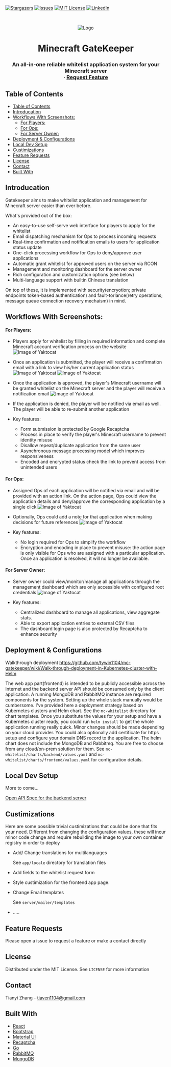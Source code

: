 [![Stargazers][stars-shield]][stars-url]
[![Issues][issues-shield]][issues-url]
[![MIT License][license-shield]][license-url]
[![LinkedIn][linkedin-shield]][linkedin-url]

<!-- PROJECT LOGO -->
<br />
<p align="center">
  <a href="https://github.com/tywin1104/minecraft-gatekeeper">
    <img src="images/gatekeeper.png" alt="Logo" >
  </a>

  <h1 align="center">Minecraft GateKeeper</h1>

  <h3 align="center">
    An all-in-one reliable whitelist application system for your Minecraft server
    <br />
    ·
    <a href="https://github.com/tywin1104/mc-gatekeeper/issues">Request Feature</a>
  </h3>
</p>

<!-- TABLE OF CONTENTS -->

## Table of Contents

- [Table of Contents](#table-of-contents)
- [Introducation](#introducation)
- [Workflows With Screenshots:](#workflows-with-screenshots)
    - [For Players:](#for-players)
    - [For Ops:](#for-ops)
    - [For Server Owner:](#for-server-owner)
- [Deployment & Configurations](#deployment--configurations)
- [Local Dev Setup](#local-dev-setup)
- [Custimizations](#custimizations)
- [Feature Requests](#feature-requests)
- [License](#license)
- [Contact](#contact)
- [Built With](#built-with)

<!-- ABOUT THE PROJECT -->

## Introducation

Gatekeeper aims to make whitelist application and management for Minecraft server easier than ever before.

What's provided out of the box:

- An easy-to-use self-serve web interface for players to apply for the whitelist
- Email dispatching mechanism for Ops to process incoming requests
- Real-time confirmation and notification emails to users for application status update
- One-click processing workflow for Ops to deny/approve user applications
- Automatic grant whitelist for approved users on the server via RCON
- Management and monitoring dashboard for the server owner
- Rich configuration and customization options (see below)
- Multi-language support with builtin Chinese translation

On top of these, it is implemented with security(encryotion; private endpoints token-based authentication) and fault-torlance(retry operations; message queue connection recovery mechaism) in mind.

## Workflows With Screenshots:

#### For Players:

- Players apply for whitelist by filling in required information and complete Minecraft account verification process on the website
  ![Image of Yaktocat](images/Splash.png)
- Once an application is submitted, the player will receive a confirmation email with a link to view his/her current application status
  ![Image of Yaktocat](images/Confirmation.png)
  ![Image of Yaktocat](images/Status.png)
- Once the application is approved, the player's Minecraft username will be granted whitelist on the Minecraft server and the player will receive a notification email
  ![Image of Yaktocat](images/Approve.png)
- If the application is denied, the player will be notified via email as well. The player will be able to re-submit another application

- Key features:
  - Form submission is protected by Google Recaptcha
  - Process in place to verify the player's Minecraft username to prevent identity misuse
  - Disallow repeat/duplicate application from the same user
  - Asynchronous message processing model which improves responsiveness
  - Encoded and encrypted status check the link to prevent access from unintended users

#### For Ops:

- Assigned Ops of each application will be notified via email and will be provided with an action link. On the action page, Ops could view the application details and deny/approve the corresponding application by a single click
  ![Image of Yaktocat](images/ActionEmail.png)
- Optionally, Ops could add a note for that application when making decisions for future references
  ![Image of Yaktocat](images/Action.png)

- Key features:
  - No login required for Ops to simplify the workflow
  - Encryption and encoding in place to prevent misuse: the action page is only visible for Ops who are assigned with a particular application. Once an application is resolved, it will no longer be available.

#### For Server Owner:

- Server owner could view/monitor/manage all applications through the management dashboard which are only accessible with configured root credentials
  ![Image of Yaktocat](images/Dashboard.png)

- Key features:
  - Centralized dashboard to manage all applications, view aggregate stats.
  - Able to export application entries to external CSV files
  - The dashboard login page is also protected by Recaptcha to enhance security

## Deployment & Configurations

Walkthrough deployment https://github.com/tywin1104/mc-gatekeeper/wiki/Walk-through-deployment-in-Kubernetes-cluster-with-Helm

The web app part(frontend) is intended to be publicly accessible across the Internet and the backend server API should be consumed only by the client application. A running MongoDB and RabbitMQ instance are required components for the system. Setting up the whole stack manually would be cumbersome. I've provided here a deployment strategy based on Kubernetes clusters and Helm chart. See the `mc-whitelist` directory for chart templates. Once you substitute the values for your setup and have a Kubernetes cluster ready, you could run `helm install` to get the whole application running really quick. Minor changes should be made depending on your cloud provider. You could also optionally add certificate for https setup and configure your domain DNS record to the application. The helm chart does not include the MongoDB and Rabbitmq. You are free to choose from any cloud/on-prem solution for them. See `mc-whitelist/charts/backend/values.yaml` and `mc-whitelist/charts/frontend/values.yaml` for configuration details.

## Local Dev Setup

More to come...

[Open API Spec for the backend server](https://app.swaggerhub.com/apis/tywinzhang/mc-whitelist/)

## Custimizations

Here are some possible trivial custimizations that could be done that fits your need. Different from changing the configuration values, these will incur minor code change and require rebuilding the image to your own container registry in order to deploy

- Add/ Change translations for multilanguages

  See `app/locale` directory for translation files

- Add fields to the whitelist request form
- Style custimization for the frontend app page.
- Change Email templates

  See `server/mailer/templates`

- .....
  <!-- LICENSE -->

## Feature Requests

Please open a issue to request a feature or make a contact directly

## License

Distributed under the MIT License. See `LICENSE` for more information

<!-- CONTACT -->

## Contact

Tianyi Zhang - tiaven1104@gmail.com

## Built With

- [React](https://reactjs.org/)
- [Bootstrap](https://getbootstrap.com/)
- [Material UI](https://material-ui.com/)
- [Recaptcha](https://www.google.com/recaptcha/intro/v3.html)
- [Go](https://golang.org/)
- [RabbitMQ](https://www.rabbitmq.com/)
- [MongoDB](https://www.mongodb.com/)

<!-- MARKDOWN LINKS & IMAGES -->

[stars-shield]: https://img.shields.io/github/stars/tywin1104/mc-gatekeeper.svg?style=flat-square
[stars-url]: https://github.com/tywin1104/mc-gatekeeper/stargazers
[issues-shield]: https://img.shields.io/github/issues/tywin1104/mc-gatekeeper.svg?style=flat-square
[issues-url]: https://github.com/tywin1104/mc-gatekeeper/issues
[license-shield]: https://img.shields.io/github/license/tywin1104/mc-gatekeeper.svg?style=flat-square
[license-url]: https://github.com/tywin1104/mc-gatekeeper/blob/master/LICENSE
[linkedin-shield]: https://img.shields.io/badge/-LinkedIn-black.svg?style=flat-square&logo=linkedin&colorB=555
[linkedin-url]: https://www.linkedin.com/in/tywinzhang/

